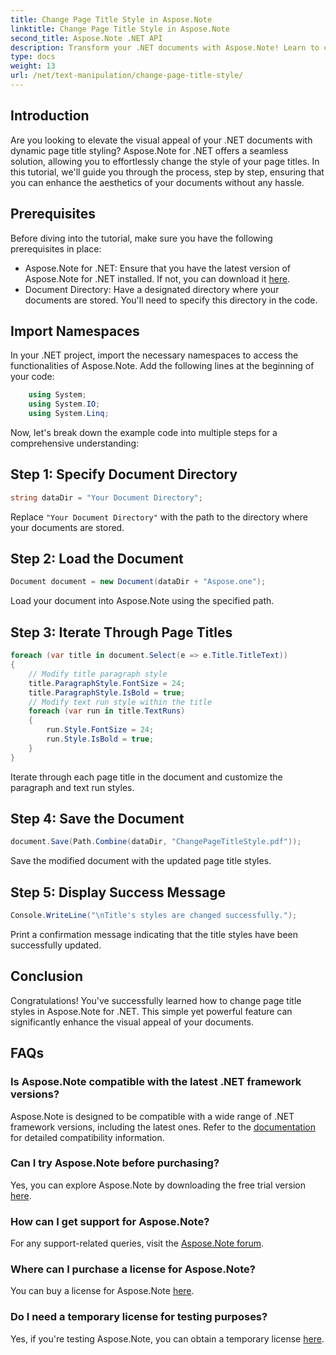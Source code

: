 ```yaml
---
title: Change Page Title Style in Aspose.Note
linktitle: Change Page Title Style in Aspose.Note
second_title: Aspose.Note .NET API
description: Transform your .NET documents with Aspose.Note! Learn to change page title styles effortlessly. Elevate aesthetics in a few simple steps.
type: docs
weight: 13
url: /net/text-manipulation/change-page-title-style/
---
```

## Introduction
Are you looking to elevate the visual appeal of your .NET documents with dynamic page title styling? Aspose.Note for .NET offers a seamless solution, allowing you to effortlessly change the style of your page titles. In this tutorial, we'll guide you through the process, step by step, ensuring that you can enhance the aesthetics of your documents without any hassle.
## Prerequisites
Before diving into the tutorial, make sure you have the following prerequisites in place:
- Aspose.Note for .NET: Ensure that you have the latest version of Aspose.Note for .NET installed. If not, you can download it [here](https://releases.aspose.com/note/net/).
- Document Directory: Have a designated directory where your documents are stored. You'll need to specify this directory in the code.
## Import Namespaces
In your .NET project, import the necessary namespaces to access the functionalities of Aspose.Note. Add the following lines at the beginning of your code:
```csharp
    using System;
    using System.IO;
    using System.Linq;
```
Now, let's break down the example code into multiple steps for a comprehensive understanding:
## Step 1: Specify Document Directory
```csharp
string dataDir = "Your Document Directory";
```
Replace `"Your Document Directory"` with the path to the directory where your documents are stored.
## Step 2: Load the Document
```csharp
Document document = new Document(dataDir + "Aspose.one");
```
Load your document into Aspose.Note using the specified path.
## Step 3: Iterate Through Page Titles
```csharp
foreach (var title in document.Select(e => e.Title.TitleText))
{
    // Modify title paragraph style
    title.ParagraphStyle.FontSize = 24;
    title.ParagraphStyle.IsBold = true;
    // Modify text run style within the title
    foreach (var run in title.TextRuns)
    {
        run.Style.FontSize = 24;
        run.Style.IsBold = true;
    }
}
```
Iterate through each page title in the document and customize the paragraph and text run styles.
## Step 4: Save the Document
```csharp
document.Save(Path.Combine(dataDir, "ChangePageTitleStyle.pdf"));
```
Save the modified document with the updated page title styles.
## Step 5: Display Success Message
```csharp
Console.WriteLine("\nTitle's styles are changed successfully.");
```
Print a confirmation message indicating that the title styles have been successfully updated.
## Conclusion
Congratulations! You've successfully learned how to change page title styles in Aspose.Note for .NET. This simple yet powerful feature can significantly enhance the visual appeal of your documents.
## FAQs
### Is Aspose.Note compatible with the latest .NET framework versions?
Aspose.Note is designed to be compatible with a wide range of .NET framework versions, including the latest ones. Refer to the [documentation](https://reference.aspose.com/note/net/) for detailed compatibility information.
### Can I try Aspose.Note before purchasing?
Yes, you can explore Aspose.Note by downloading the free trial version [here](https://releases.aspose.com/).
### How can I get support for Aspose.Note?
For any support-related queries, visit the [Aspose.Note forum](https://forum.aspose.com/c/note/28).
### Where can I purchase a license for Aspose.Note?
You can buy a license for Aspose.Note [here](https://purchase.aspose.com/buy).
### Do I need a temporary license for testing purposes?
Yes, if you're testing Aspose.Note, you can obtain a temporary license [here](https://purchase.aspose.com/temporary-license/).
